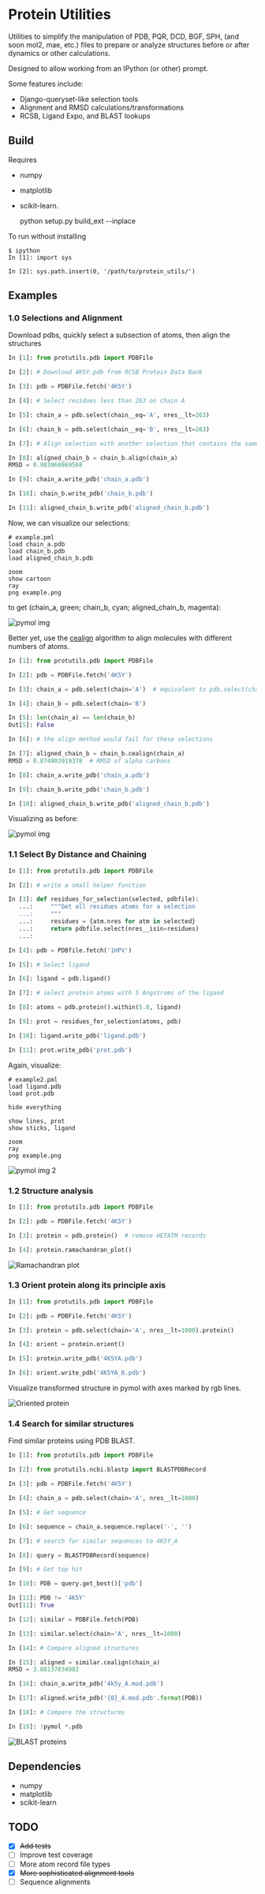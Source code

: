 # Protein Utilities

Utilities to simplify the manipulation of PDB, PQR, DCD, BGF, SPH,
(and soon mol2, mae, etc.) files to prepare or analyze structures before or
after dynamics or other calculations.

Designed to allow working from an IPython (or other) prompt.

Some features include:

- Django-queryset-like selection tools
- Alignment and RMSD calculations/transformations
- RCSB, Ligand Expo, and BLAST lookups

## Build

Requires
- numpy
- matplotlib
- scikit-learn.

    python setup.py build_ext --inplace

To run without installing

    $ ipython
    In [1]: import sys

    In [2]: sys.path.insert(0, '/path/to/protein_utils/')

## Examples

### 1.0 Selections and Alignment

Download pdbs, quickly select a subsection of atoms, then align the structures

```python
In [1]: from protutils.pdb import PDBFile

In [2]: # Download 4K5Y.pdb from RCSB Protein Data Bank

In [3]: pdb = PDBFile.fetch('4K5Y')

In [4]: # Select residues less than 263 on chain A

In [5]: chain_a = pdb.select(chain__eq='A', nres__lt=263)

In [6]: chain_b = pdb.select(chain__eq='B', nres__lt=263)

In [7]: # Align selection with another selection that contains the same number of atoms

In [8]: aligned_chain_b = chain_b.align(chain_a)
RMSD = 0.983960869568

In [9]: chain_a.write_pdb('chain_a.pdb')

In [10]: chain_b.write_pdb('chain_b.pdb')

In [11]: aligned_chain_b.write_pdb('aligned_chain_b.pdb')
```

Now, we can visualize our selections:

```
# example.pml
load chain_a.pdb
load chain_b.pdb
load aligned_chain_b.pdb

zoom
show cartoon
ray
png example.png
```

to get (chain_a, green; chain_b, cyan; aligned_chain_b, magenta):

![pymol img](examples/example.png)

Better yet, use the [cealign](http://www.pymolwiki.org/index.php/Cealign)
algorithm to align molecules with different numbers of atoms.

```python
In [1]: from protutils.pdb import PDBFile

In [2]: pdb = PDBFile.fetch('4K5Y')

In [3]: chain_a = pdb.select(chain='A')  # equivalent to pdb.select(chain__eq='A')

In [4]: chain_b = pdb.select(chain='B')

In [5]: len(chain_a) == len(chain_b)
Out[5]: False

In [6]: # the align method would fail for these selections

In [7]: aligned_chain_b = chain_b.cealign(chain_a)
RMSD = 0.874903919378  # RMSD of alpha carbons

In [8]: chain_a.write_pdb('chain_a.pdb')

In [9]: chain_b.write_pdb('chain_b.pdb')

In [10]: aligned_chain_b.write_pdb('aligned_chain_b.pdb')
```

Visualizing as before:

![pymol img](examples/example1.png)

### 1.1 Select By Distance and Chaining

```python
In [1]: from protutils.pdb import PDBFile

In [2]: # write a small helper function

In [3]: def residues_for_selection(selected, pdbfile):
   ...:     """Get all residues atoms for a selection
   ...:     """
   ...:     residues = {atm.nres for atm in selected}
   ...:     return pdbfile.select(nres__isin=residues)
   ...:

In [4]: pdb = PDBfile.fetch('1HPV')

In [5]: # Select ligand

In [6]: ligand = pdb.ligand()

In [7]: # select protein atoms with 5 Angstroms of the ligand

In [8]: atoms = pdb.protein().within(5.0, ligand)

In [9]: prot = residues_for_selection(atoms, pdb)

In [10]: ligand.write_pdb('ligand.pdb')

In [11]: prot.write_pdb('prot.pdb')
```

Again, visualize:

```
# example2.pml
load ligand.pdb
load prot.pdb

hide everything

show lines, prot
show sticks, ligand

zoom
ray
png example.png
```

![pymol img 2](examples/example2.png)

### 1.2 Structure analysis

```python
In [1]: from protutils.pdb import PDBFile

In [2]: pdb = PDBFile.fetch('4K5Y')

In [3]: protein = pdb.protein()  # remove HETATM records

In [4]: protein.ramachandran_plot()
```

![Ramachandran plot](examples/example3.png)

### 1.3 Orient protein along its principle axis

```python
In [1]: from protutils.pdb import PDBFile

In [2]: pdb = PDBFile.fetch('4K5Y')

In [3]: protein = pdb.select(chain='A', nres__lt=1000).protein()

In [4]: orient = protein.orient()

In [5]: protein.write_pdb('4K5YA.pdb')

In [6]: orient.write_pdb('4K5YA_0.pdb')
```

Visualize transformed structure in pymol with axes marked by rgb lines.

![Oriented protein](examples/example4.png)

### 1.4 Search for similar structures

Find similar proteins using PDB BLAST.

```python
In [1]: from protutils.pdb import PDBFile

In [2]: from protutils.ncbi.blastp import BLASTPDBRecord

In [3]: pdb = PDBFile.fetch('4K5Y')

In [4]: chain_a = pdb.select(chain='A', nres__lt=1000)

In [5]: # Get sequence

In [6]: sequence = chain_a.sequence.replace('-', '')

In [7]: # search for similar sequences to 4K5Y_A

In [8]: query = BLASTPDBRecord(sequence)

In [9]: # Get top hit

In [10]: PDB = query.get_best()['pdb']

In [11]: PDB != '4K5Y'
Out[11]: True

In [12]: similar = PDBFile.fetch(PDB)

In [13]: similar.select(chain='A', nres__lt=1000)

In [14]: # Compare aligned structures

In [15]: aligned = similar.cealign(chain_a)
RMSD = 3.88137034902

In [16]: chain_a.write_pdb('4k5y_A.mod.pdb')

In [17]: aligned.write_pdb('{0}_A.mod.pdb'.format(PDB))

In [18]: # Compare the structures

In [19]: !pymol *.pdb
```

![BLAST proteins](examples/example5.png)

## Dependencies

* numpy
* matplotlib
* scikit-learn

## TODO

- [x] ~~Add tests~~
- [ ] Improve test coverage
- [ ] More atom record file types
- [x] ~~More sophisticated alignment tools~~
- [ ] Sequence alignments

